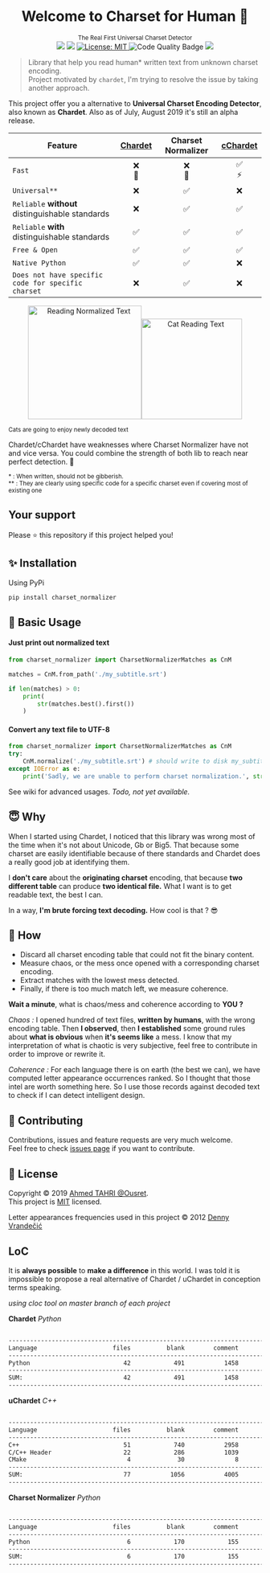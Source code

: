 <h1 align="center">Welcome to Charset for Human 👋</h1>

<p align="center">
  <sup>The Real First Universal Charset Detector</sup><br>
  <img src="https://travis-ci.org/Ousret/charset_normalizer.svg?branch=master"/>
  <img src="https://img.shields.io/pypi/pyversions/charset_normalizer.svg?orange=blue" />
  <a href="https://github.com/ousret/charset_normalizer/blob/master/LICENSE">
    <img alt="License: MIT" src="https://img.shields.io/badge/license-MIT-purple.svg" target="_blank" />
  </a>
  <img alt="Code Quality Badge" src="https://api.codacy.com/project/badge/Grade/a0c85b7f56dd4f628dc022763f82762c"/>
  <a href="https://codecov.io/gh/Ousret/charset_normalizer">
      <img src="https://codecov.io/gh/Ousret/charset_normalizer/branch/master/graph/badge.svg" />
  </a>
</p>

> Library that help you read human* written text from unknown charset encoding.<br /> Project motivated by `chardet`, I'm trying to resolve the issue by taking another approach.

This project offer you a alternative to **Universal Charset Encoding Detector**, also known as **Chardet**.
Also as of July, August 2019 it's still an alpha release. 

| Feature       | [Chardet](https://github.com/chardet/chardet)       | Charset Normalizer | [cChardet](https://github.com/PyYoshi/cChardet) |
| ------------- | :-------------: | :------------------: | :------------------: |
| `Fast`         | ❌<br> 🐌          | ❌<br> 🐌             | ✅ <br>⚡ |
| `Universal**`     | ❌            | ✅                 | ❌ |
| `Reliable` **without** distinguishable standards | ❌ | ✅ | ✅ |
| `Reliable` **with** distinguishable standards | ✅ | ✅ | ✅ |
| `Free & Open`  | ✅             | ✅                | ✅ |
| `Native Python` | ✅ | ✅ | ❌ |
| `Does not have specific code for specific charset` | ❌ | ✅ | ❌ |

<p align="center">
<img src="https://i.imgflip.com/373iay.gif" alt="Reading Normalized Text" width="226"/><img src="https://image.noelshack.com/fichiers/2019/31/5/1564761473-ezgif-5-cf1bd9dd66b0.gif" alt="Cat Reading Text" width="200"/>

<small>Cats are going to enjoy newly decoded text</small>
<p> 

Chardet/cChardet have weaknesses where Charset Normalizer have not and vice versa. 
You could combine the strength of both lib to reach near perfect detection. 💪

<small>\* : When written, should not be gibberish.</small><br>
<small>\*\* : They are clearly using specific code for a specific charset even if covering most of existing one</small><br>

## Your support

Please ⭐ this repository if this project helped you!

## ✨ Installation

Using PyPi
```sh
pip install charset_normalizer
```

## 🚀 Basic Usage

#### Just print out normalized text
```python
from charset_normalizer import CharsetNormalizerMatches as CnM

matches = CnM.from_path('./my_subtitle.srt')

if len(matches) > 0:
    print(
        str(matches.best().first())
    )
```

#### Convert any text file to UTF-8
```python
from charset_normalizer import CharsetNormalizerMatches as CnM
try:
    CnM.normalize('./my_subtitle.srt') # should write to disk my_subtitle-***.srt
except IOError as e:
    print('Sadly, we are unable to perform charset normalization.', str(e))
```


See wiki for advanced usages. *Todo, not yet available.*

## 😇 Why

When I started using Chardet, I noticed that this library was wrong most of the time 
when it's not about Unicode, Gb or Big5. That because some charset are easily identifiable 
because of there standards and Chardet does a really good job at identifying them.

I **don't care** about the **originating charset** encoding, that because **two different table** can 
produce **two identical file.**
What I want is to get readable text, the best I can.

In a way, **I'm brute forcing text decoding.** How cool is that ? 😎

## 🍰 How

- Discard all charset encoding table that could not fit the binary content.
- Measure chaos, or the mess once opened with a corresponding charset encoding.
- Extract matches with the lowest mess detected.
- Finally, if there is too much match left, we measure coherence.

**Wait a minute**, what is chaos/mess and coherence according to **YOU ?**

*Chaos :* I opened hundred of text files, **written by humans**, with the wrong encoding table. Then **I observed**, then 
**I established** some ground rules about **what is obvious** when **it's seems like** a mess.
 I know that my interpretation of what is chaotic is very subjective, feel free to contribute in order to 
 improve or rewrite it.
 
 *Coherence :* For each language there is on earth (the best we can), we have computed letter appearance occurrences ranked. So I thought that
 those intel are worth something here. So I use those records against decoded text to check if I can detect intelligent design.
 
## 👤 Contributing

Contributions, issues and feature requests are very much welcome.<br />
Feel free to check [issues page](https://github.com/ousret/charset_normalizer/issues) if you want to contribute.

## 📝 License

Copyright © 2019 [Ahmed TAHRI @Ousret](https://github.com/Ousret).<br />
This project is [MIT](https://github.com/Ousret/charset_normalizer/blob/master/LICENSE) licensed.

Letter appearances frequencies used in this project © 2012 [Denny Vrandečić](http://denny.vrandecic.de)

## LoC

It is **always possible** to **make a difference** in this world. I was told it is impossible to propose a real alternative of Chardet / uChardet in conception terms speaking.

*using cloc tool on master branch of each project*

**Chardet** *Python*
```sh

-------------------------------------------------------------------------------
Language                     files          blank        comment           code
-------------------------------------------------------------------------------
Python                          42            491           1458          36112
-------------------------------------------------------------------------------
SUM:                            42            491           1458          36112
-------------------------------------------------------------------------------

```


**uChardet** *C++*
```sh

-------------------------------------------------------------------------------
Language                     files          blank        comment           code
-------------------------------------------------------------------------------
C++                             51            740           2958           6927
C/C++ Header                    22            286           1039            876
CMake                            4             30              8            234
-------------------------------------------------------------------------------
SUM:                            77           1056           4005           8037
-------------------------------------------------------------------------------

```

**Charset Normalizer** *Python*

```sh

-------------------------------------------------------------------------------
Language                     files          blank        comment           code
-------------------------------------------------------------------------------
Python                           6            170            155            977
-------------------------------------------------------------------------------
SUM:                             6            170            155            977
-------------------------------------------------------------------------------

```